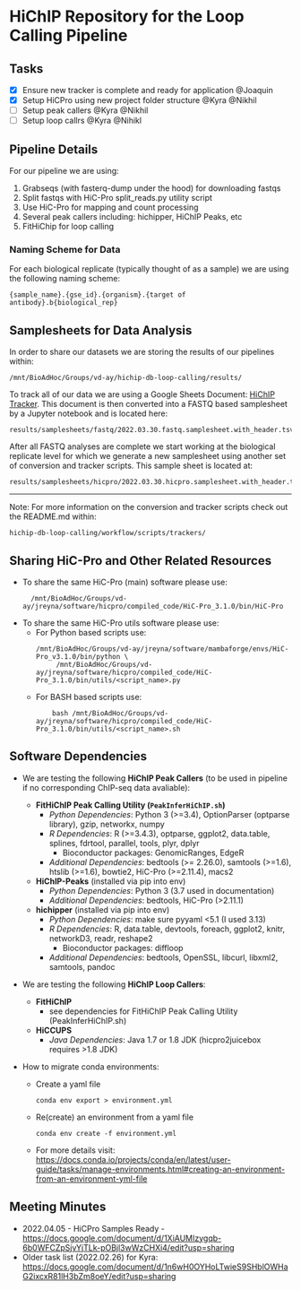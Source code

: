 # HiChIP Repository for the Loop Calling Pipeline

## Tasks 
- [x] Ensure new tracker is complete and ready for application @Joaquin
- [x] Setup HiCPro using new project folder structure @Kyra @Nikhil
- [ ] Setup peak callers @Kyra @Nikhil
- [ ] Setup loop callrs @Kyra @Nihikl

## Pipeline Details 
For our pipeline we are using:
1) Grabseqs (with fasterq-dump under the hood) for downloading fastqs
2) Split fastqs with HiC-Pro split_reads.py utility script
3) Use HiC-Pro for mapping and count processing
4) Several peak callers including: hichipper, HiChIP Peaks, etc
5) FitHiChip for loop calling

### Naming Scheme for Data
For each biological replicate (typically thought of as a sample) we are using the following naming scheme:
```
{sample_name}.{gse_id}.{organism}.{target of antibody}.b{biological_rep}
```

## Samplesheets for Data Analysis
In order to share our datasets we are storing the results of our pipelines within:
```
/mnt/BioAdHoc/Groups/vd-ay/hichip-db-loop-calling/results/
```

To track all of our data we are using a Google Sheets Document: [HiChIP Tracker](https://docs.google.com/spreadsheets/d/1myw--D1_jMa3UFEUPyLy5C3MnbfcJzLIIJEoCS_3X4k/edit?usp=sharing). This document is then converted into a FASTQ based samplesheet by a Jupyter notebook and is located here:
```
results/samplesheets/fastq/2022.03.30.fastq.samplesheet.with_header.tsv
```

After all FASTQ analyses are complete we start working at the biological replicate level for which we generate a new samplesheet using another set of conversion and tracker scripts. This sample sheet is located at:
```
results/samplesheets/hicpro/2022.03.30.hicpro.samplesheet.with_header.tsv
```

***
Note: For more information on the conversion and tracker scripts check out the README.md within:
```
hichip-db-loop-calling/workflow/scripts/trackers/
```
  
## Sharing HiC-Pro and Other Related Resources
- To share the same HiC-Pro (main) software please use:
    ```
      /mnt/BioAdHoc/Groups/vd-ay/jreyna/software/hicpro/compiled_code/HiC-Pro_3.1.0/bin/HiC-Pro
    ```
- To share the same HiC-Pro utils software please use:
  - For Python based scripts use:<br>
    ```
    /mnt/BioAdHoc/Groups/vd-ay/jreyna/software/mambaforge/envs/HiC-Pro_v3.1.0/bin/python \
         /mnt/BioAdHoc/Groups/vd-ay/jreyna/software/hicpro/compiled_code/HiC-Pro_3.1.0/bin/utils/<script_name>.py
    ```
  - For BASH based scripts use:<br>
    ```
        bash /mnt/BioAdHoc/Groups/vd-ay/jreyna/software/hicpro/compiled_code/HiC-Pro_3.1.0/bin/utils/<script_name>.sh
    ```

## Software Dependencies

- We are testing the following **HiChIP Peak Callers** (to be used in pipeline if no corresponding ChIP-seq data avaliable):<br>
    - **FitHiChIP Peak Calling Utility (`PeakInferHiChIP.sh`)**
        - *Python Dependencies*: Python 3 (>=3.4), OptionParser (optparse library), gzip, networkx, numpy
        - *R Dependencies*: R (>=3.4.3), optparse, ggplot2, data.table, splines, fdrtool, parallel, tools, plyr, dplyr
            - Bioconductor packages: GenomicRanges, EdgeR
        - *Additional Dependencies*: bedtools (>= 2.26.0), samtools (>=1.6), htslib (>=1.6), bowtie2, HiC-Pro (>=2.11.4), macs2
    - **HiChIP-Peaks** (installed via pip into env)
        - *Python Dependencies*: Python 3 (3.7 used in documentation)
        - *Additional Dependencies*: bedtools, HiC-Pro (>2.11.1)
    - **hichipper** (installed via pip into env)
        - *Python Dependencies*: make sure pyyaml <5.1 (I used 3.13)
        - *R Dependencies*: R, data.table, devtools, foreach, ggplot2, knitr, networkD3, readr, reshape2
            - Bioconductor packages: diffloop
        - *Additional Dependencies*: bedtools, OpenSSL, libcurl, libxml2, samtools, pandoc
    
- We are testing the following **HiChIP Loop Callers**:
    - **FitHiChIP**
        - see dependencies for  FitHiChIP Peak Calling Utility (PeakInferHiChIP.sh)
    - **HiCCUPS**
        - *Java Dependencies*: Java 1.7 or 1.8 JDK (hicpro2juicebox requires >1.8 JDK)

- How to migrate conda environments:
    - Create a yaml file
      ```
      conda env export > environment.yml
      ```
    - Re(create) an environment from a yaml file
      ```
      conda env create -f environment.yml
      ```
    - For more details visit: https://docs.conda.io/projects/conda/en/latest/user-guide/tasks/manage-environments.html#creating-an-environment-from-an-environment-yml-file


## Meeting Minutes
- 2022.04.05 - HiCPro Samples Ready - https://docs.google.com/document/d/1XiAUMIzygqb-6b0WFCZpSjvYjTLk-pOBjl3wWzCHXi4/edit?usp=sharing
- Older task list (2022.02.26) for Kyra: https://docs.google.com/document/d/1n6wH0OYHoLTwieS9SHblOWHaG2ixcxR81lH3bZm8oeY/edit?usp=sharing

